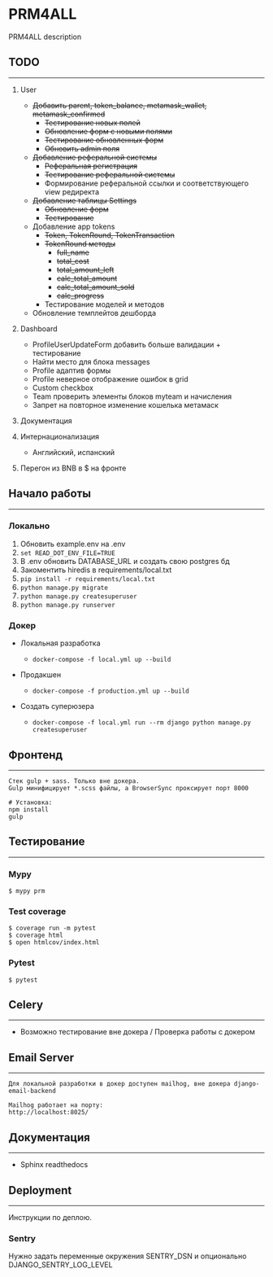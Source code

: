 # PRM4ALL

PRM4ALL description

## TODO
---

1. User
    - ~~Добавить parent, token_balance, metamask_wallet, metamask_confirmed~~
        - ~~Тестирование новых полей~~
        - ~~Обновление форм с новыми полями~~
        - ~~Тестирование обновленных форм~~
        - ~~Обновить admin поля~~
    - ~~Добавление реферальной системы~~
        - ~~Реферальная регистрация~~
        - ~~Тестирование реферальной системы~~
        - Формирование реферальной ссылки и соответствующего view редиректа
    - ~~Добавление таблицы Settings~~
        - ~~Обновление форм~~
        - ~~Тестирование~~
    - Добавление app tokens
        - ~~Token, TokenRound, TokenTransaction~~
        - ~~TokenRound методы~~
            - ~~full_name~~
            - ~~total_cost~~
            - ~~total_amount_left~~
            - ~~calc_total_amount~~
            - ~~calc_total_amount_sold~~
            - ~~calc_progress~~
        - Тестирование моделей и методов
    - Обновление темплейтов дешборда

2. Dashboard
    - ProfileUserUpdateForm добавить больше валидации + тестирование
    - Найти место для блока messages
    - Profile адаптив формы
    - Profile неверное отображение ошибок в grid
    - Custom checkbox
    - Team проверить элементы блоков myteam и начисления
    - Запрет на повторное изменение кошелька метамаск

2. Документация

3. Интернационализация
    - Английский, испанский

3. Перегон из BNB в $ на фронте


## Начало работы
---
### Локально

1. Обновить example.env на .env
2. `set READ_DOT_ENV_FILE=TRUE`
3. В .env обновить DATABASE_URL и создать свою postgres бд
4. Закоментить hiredis в requirements/local.txt
5. `pip install -r requirements/local.txt`
6. `python manage.py migrate`
7. `python manage.py createsuperuser`
8. `python manage.py runserver`

### Докер

- Локальная разработка
    - `docker-compose -f local.yml up --build`

- Продакшен
    - `docker-compose -f production.yml up --build`

- Создать суперюзера
    - `docker-compose -f local.yml run --rm django python manage.py createsuperuser`

## Фронтенд
---

    Стек gulp + sass. Только вне докера.
    Gulp минифицирует *.scss файлы, а BrowserSync проксирует порт 8000

    # Установка:
    npm install
    gulp


## Тестирование
---

### Mypy

    $ mypy prm

### Test coverage

    $ coverage run -m pytest
    $ coverage html
    $ open htmlcov/index.html

### Pytest

    $ pytest


## Celery
---
- Возможно тестирование вне докера / Проверка работы с докером


## Email Server
---

    Для локальной разработки в докер доступен mailhog, вне докера django-email-backend

    Mailhog работает на порту:
    http://localhost:8025/

## Документация
---

- Sphinx readthedocs

## Deployment
---

Инструкции по деплою.

### Sentry

Нужно задать переменные окружения SENTRY_DSN и опционально DJANGO_SENTRY_LOG_LEVEL
